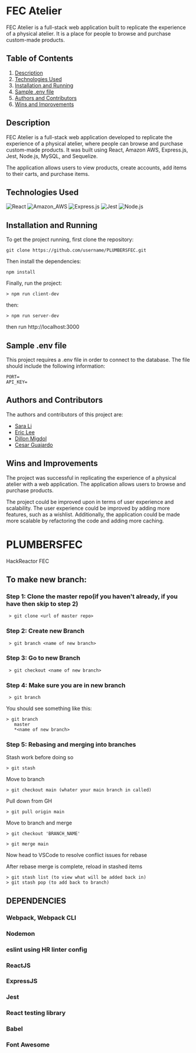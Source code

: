 

# FEC Atelier

FEC Atelier is a full-stack web application built to replicate the experience of a physical atelier. It is a place for people to browse and purchase custom-made products.

## Table of Contents
1. [Description](#description)
2. [Technologies Used](#technologies-used)
3. [Installation and Running](#installation-and-running)
4. [Sample .env file](#sample-env-file)
5. [Authors and Contributors](#authors-and-contributors)
6. [Wins and Improvements](#wins-and-improvements)

## Description

FEC Atelier is a full-stack web application developed to replicate the experience of a physical atelier, where people can browse and purchase custom-made products. It was built using React, Amazon AWS, Express.js, Jest, Node.js, MySQL, and Sequelize.

The application allows users to view products, create accounts, add items to their carts, and purchase items.

## Technologies Used
![React](https://img.shields.io/badge/React-20232A?style=for-the-badge&logo=react&logoColor=61DAFB)
![Amazon_AWS](https://img.shields.io/badge/Amazon_AWS-FF9900?style=for-the-badge&logo=amazonaws&logoColor=white)
![Express.js](https://img.shields.io/badge/Express.js-000000?style=for-the-badge&logo=express&logoColor=white)
![Jest](https://img.shields.io/badge/Jest-C21325?style=for-the-badge&logo=jest&logoColor=white)
![Node.js](https://img.shields.io/badge/Node.js-339933?style=for-the-badge&logo=nodedotjs&logoColor=white)

## Installation and Running

To get the project running, first clone the repository:

```
git clone https://github.com/username/PLUMBERSFEC.git
```

Then install the dependencies:

```
npm install
```

Finally, run the project:

```
> npm run client-dev
```
then:
```
> npm run server-dev
```
then run http://localhost:3000

## Sample .env file

This project requires a .env file in order to connect to the database. The file should include the following information:

```
PORT=
API_KEY=
```

## Authors and Contributors

The authors and contributors of this project are:

- [Sara Li](https://github.com/sora62)
- [Eric Lee](https://github.com/Chugale)
- [Dillon Migdol](https://github.com/Dmigdol)
- [Cesar Guajardo](https://github.com/cesargua)

## Wins and Improvements

The project was successful in replicating the experience of a physical atelier with a web application. The application allows users to browse and purchase products.

The project could be improved upon in terms of user experience and scalability. The user experience could be improved by adding more features, such as a wishlist. Additionally, the application could be made more scalable by refactoring the code and adding more caching.


# PLUMBERSFEC
HackReactor FEC


## To make new branch:
  ### Step 1: Clone the master repo(if you haven't already, if you have then skip to step 2)
  ```
   > git clone <url of master repo>
  ```
  ### Step 2: Create new Branch
  ```
   > git branch <name of new branch>
  ```
  ### Step 3: Go to new Branch
  ```
   > git checkout <name of new branch>
  ```
  ### Step 4: Make sure you are in new branch
  ```
   > git branch
  ```
   You should see something like this:
   ```
   > git branch
      master
      *<name of new branch>
   ```
  ### Step 5: Rebasing and merging into branches
  Stash work before doing so
  ```
  > git stash
  ```
  Move to branch
  ```
  > git checkout main (whater your main branch in called)
  ```
  Pull down from GH
  ```
  > git pull origin main
  ```
  Move to branch and merge
  ```
  > git checkout 'BRANCH_NAME'

  > git merge main
  ```
  Now head to VSCode to resolve conflict issues for rebase

  After rebase merge is complete, reload in stashed items
  ```
  > git stash list (to view what will be added back in)
  > git stash pop (to add back to branch)
  ```




## DEPENDENCIES

  ### Webpack, Webpack CLI
  ### Nodemon
  ### eslint using HR linter config
  ### ReactJS
  ### ExpressJS
  ### Jest
  ### React testing library
  ### Babel
  ### Font Awesome
  



